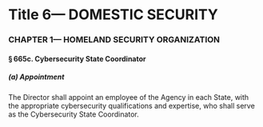 
# Title 6— DOMESTIC SECURITY
### CHAPTER 1— HOMELAND SECURITY ORGANIZATION
#### § 665c. Cybersecurity State Coordinator
##### (a) Appointment

The Director shall appoint an employee of the Agency in each State, with the appropriate cybersecurity qualifications and expertise, who shall serve as the Cybersecurity State Coordinator.

